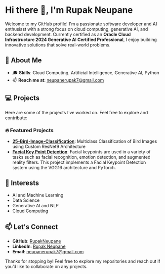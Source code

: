 # Hi there 👋, I'm Rupak Neupane

Welcome to my GitHub profile! I'm a passionate software developer and AI enthusiast with a strong focus on cloud computing, generative AI, and backend development. Currently certified as an **Oracle Cloud Infrastructure 2024 Generative AI Certified Professional**, I enjoy building innovative solutions that solve real-world problems.

## 🚀 About Me
- 🎓 **Skills**: Cloud Computing, Artificial Intelligence, Generative AI, Python
- 📫 **Reach me at**: [neupanerupak7@gmail.com](mailto:neupanerupak7@gmail.com)

## 💻 Projects
Here are some of the projects I’ve worked on. Feel free to explore and contribute:

### 🔥 Featured Projects
- **[25-Bird-Image-Classification](https://github.com/RupakNeupane/25-Bird-Image-Classification)**: Multiclass Classification of Bird Images using Custom ResNet9 Architecture
- **[Facial Key Point Detection](https://github.com/RupakNeupane/Facial_Key_Point_Detection)**: Facial keypoints are used in a variety of tasks such as facial recognition, emotion detection, and augmented reality filters. This project implements a Facial Keypoint Detection system using the VGG16 architecture and PyTorch.

## 🌱 Interests
- AI and Machine Learning
- Data Science
- Generative AI and NLP
- Cloud Computing

## 📫 Let's Connect
- **GitHub**: [RupakNeupane](https://github.com/RupakNeupane)
- **LinkedIn**: [Rupak Neupane](https://www.linkedin.com/in/rupakneupane007/)
- **Email**: [neupanerupak7@gmail.com](mailto:neupanerupak7@gmail.com)

Thanks for stopping by! Feel free to explore my repositories and reach out if you’d like to collaborate on any projects.

<!---
RupakNeupane/RupakNeupane is a ✨ special ✨ repository because its `README.md` (this file) appears on your GitHub profile.
You can click the Preview link to take a look at your changes.
--->
